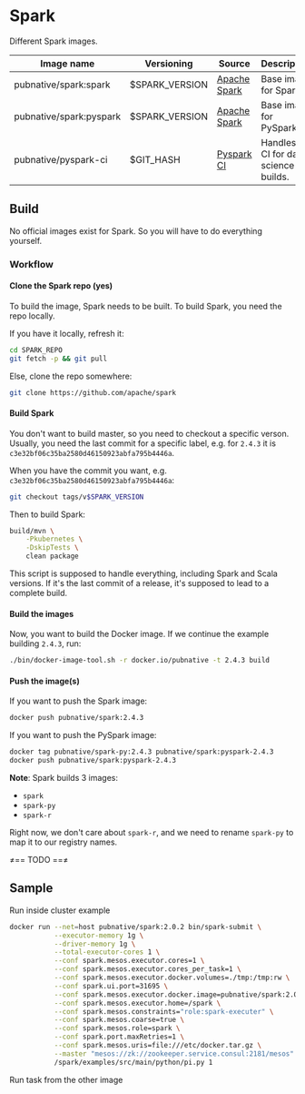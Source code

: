 # Spark

Different Spark images.

| Image name              | Versioning     | Source                                                                                                                          | Description                             |
| ----------------------- | -------------- | ------------------------------------------------------------------------------------------------------------------------------- | --------------------------------------- |
| pubnative/spark:spark   | $SPARK_VERSION | [Apache Spark](https://github.com/apache/spark)                                                                                 | Base image for Spark.                   |
| pubnative/spark:pyspark | $SPARK_VERSION | [Apache Spark](https://github.com/apache/spark)                                                                                 | Base image for PySpark.                 |
| pubnative/pyspark-ci    | $GIT_HASH      | [Pyspark CI](https://github.com/pubnative/docker-images/blob/8fddc7003f9c8963abd40cdab2db5c706fb86d63/spark/pyspark/Dockerfile) | Handles the CI for data-science builds. |

## Build

No official images exist for Spark.
So you will have to do everything yourself.

### Workflow

#### Clone the Spark repo (yes)

To build the image, Spark needs to be built.
To build Spark, you need the repo locally.

If you have it locally, refresh it:

```bash
cd SPARK_REPO
git fetch -p && git pull
```

Else, clone the repo somewhere:

```bash
git clone https://github.com/apache/spark
```

#### Build Spark

You don't want to build master, so you need to checkout a specific verson.
Usually, you need the last commit for a specific label, e.g. for `2.4.3` it is `c3e32bf06c35ba2580d46150923abfa795b4446a`.

When you have the commit you want, e.g. `c3e32bf06c35ba2580d46150923abfa795b4446a`:

```bash
git checkout tags/v$SPARK_VERSION
```

Then to build Spark:

```bash
build/mvn \
    -Pkubernetes \
    -DskipTests \
    clean package
```

This script is supposed to handle everything, including Spark and Scala versions.
If it's the last commit of a release, it's supposed to lead  to a complete build.

#### Build the images

Now, you want to build the Docker image.
If we continue the example building `2.4.3`, run:

```bash
./bin/docker-image-tool.sh -r docker.io/pubnative -t 2.4.3 build
```

#### Push the image(s)

If you want to push the Spark image:

```bash
docker push pubnative/spark:2.4.3
```

If you want to push the PySpark image:

```bash
docker tag pubnative/spark-py:2.4.3 pubnative/spark:pyspark-2.4.3
docker push pubnative/spark:pyspark-2.4.3
```

**Note**: Spark builds 3 images:

- `spark`
- `spark-py`
- `spark-r`

Right now, we don't care about `spark-r`, and we need to rename `spark-py` to map it to our registry names.

≠== TODO ==≠

## Sample

Run inside cluster example

```bash
docker run --net=host pubnative/spark:2.0.2 bin/spark-submit \
           --executor-memory 1g \
           --driver-memory 1g \
           --total-executor-cores 1 \
           --conf spark.mesos.executor.cores=1 \
           --conf spark.mesos.executor.cores_per_task=1 \
           --conf spark.mesos.executor.docker.volumes=./tmp:/tmp:rw \
           --conf spark.ui.port=31695 \
           --conf spark.mesos.executor.docker.image=pubnative/spark:2.0.2 \
           --conf spark.mesos.executor.home=/spark \
           --conf spark.mesos.constraints="role:spark-executer" \
           --conf spark.mesos.coarse=true \
           --conf spark.mesos.role=spark \
           --conf spark.port.maxRetries=1 \
           --conf spark.mesos.uris=file:///etc/docker.tar.gz \
           --master "mesos://zk://zookeeper.service.consul:2181/mesos" \
           /spark/examples/src/main/python/pi.py 1
```

Run task from the other image
